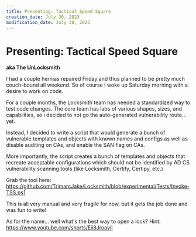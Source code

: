 ```yaml
---
title: Presenting: Tactical Speed Square
creation_date: July 30, 2023
modification_date: July 30, 2023
---
```



# Presenting: Tactical Speed Square

**aka The UnLocksmith**

I had a couple hernias repaired Friday and thus planned to be pretty much couch-bound all weekend. So of course I woke up Saturday morning with a desire to work on code. 

For a couple months, the Locksmith team has needed a standardized way to test code changes. The core team has labs of various shapes, sizes, and capabilities, so i decided to not go the auto-generated vulnerability route… yet. 

Instead, I decided to write a script that would generate a bunch of vulnerable templates and objects with known names and configs as well as disable auditing on CAs, and enable the SAN flag on CAs. 

More importantly, the script creates a bunch of templates and objects that recreate acceptable configurations which should not be identified by AD CS vulnerability scanning tools (like Locksmith, Certify, Certipy, etc.)

Grab the tool here: https://github.com/TrimarcJake/Locksmith/blob/experimental/Tests/Invoke-TSS.ps1

This is all very manual and very fragile for now, but it gets the job done and was fun to write!

As for the name… well what's the best way to open a lock? Hint: https://www.youtube.com/shorts/Eii8JroovjI
